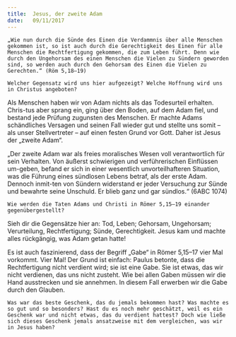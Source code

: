 ```yaml
---
title:  Jesus, der zweite Adam
date:   09/11/2017
---
```


`„Wie nun durch die Sünde des Einen die Verdammnis über alle Menschen gekommen ist, so ist auch durch die Gerechtigkeit des Einen für alle Menschen die Rechtfertigung gekommen, die zum Leben führt. Denn wie durch den Ungehorsam des einen Menschen die Vielen zu Sündern geworden sind, so werden auch durch den Gehorsam des Einen die Vielen zu Gerechten.“ (Röm 5,18–19)` 

`Welcher Gegensatz wird uns hier aufgezeigt? Welche Hoffnung wird uns in Christus angeboten?` 

Als Menschen haben wir von Adam nichts als das Todesurteil erhalten. Chris-tus aber sprang ein, ging über den Boden, auf dem Adam fiel, und bestand jede Prüfung zugunsten des Menschen. Er machte Adams schändliches Versagen und seinen Fall wieder gut und stellte uns somit – als unser Stellvertreter – auf einen festen Grund vor Gott. Daher ist Jesus der „zweite Adam“. 

„Der zweite Adam war als freies moralisches Wesen voll verantwortlich für sein Verhalten. Von äußerst schwierigen und verführerischen Einflüssen um-geben, befand er sich in einer wesentlich unvorteilhafteren Situation, was die Führung eines sündlosen Lebens betraf, als der erste Adam. Dennoch inmit-ten von Sündern widerstand er jeder Versuchung zur Sünde und bewahrte seine Unschuld. Er blieb ganz und gar sündlos.“ (6ABC 1074) 

`Wie werden die Taten Adams und Christi in Römer 5,15–19 einander gegenübergestellt?` 

Sieh dir die Gegensätze hier an: Tod, Leben; Gehorsam, Ungehorsam; Verurteilung, Rechtfertigung; Sünde, Gerechtigkeit. Jesus kam und machte alles rückgängig, was Adam getan hatte! 

Es ist auch faszinierend, dass der Begriff „Gabe“ in Römer 5,15–17 vier Mal vorkommt. Vier Mal! Der Grund ist einfach: Paulus betonte, dass die Rechtfertigung nicht verdient wird; sie ist eine Gabe. Sie ist etwas, das wir nicht verdienen, das uns nicht zusteht. Wie bei allen Gaben müssen wir die Hand ausstrecken und sie annehmen. In diesem Fall erwerben wir die Gabe durch den Glauben. 

`Was war das beste Geschenk, das du jemals bekommen hast? Was machte es so gut und so besonders? Hast du es noch mehr geschätzt, weil es ein Geschenk war und nicht etwas, das du verdient hattest? Doch wie ließe sich dieses Geschenk jemals ansatzweise mit dem vergleichen, was wir in Jesus haben?`